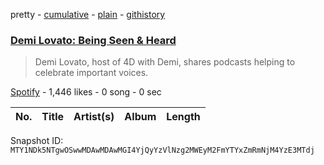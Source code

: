 pretty - [cumulative](/playlists/cumulative/37i9dQZF1DWU2Xvi7DdwYy.md) - [plain](/playlists/plain/37i9dQZF1DWU2Xvi7DdwYy) - [githistory](https://github.githistory.xyz/mackorone/spotify-playlist-archive/blob/main/playlists/plain/37i9dQZF1DWU2Xvi7DdwYy)

### [Demi Lovato: Being Seen & Heard ](https://open.spotify.com/playlist/37i9dQZF1DWU2Xvi7DdwYy)

> Demi Lovato, host of 4D with Demi, shares podcasts helping to celebrate important voices.

[Spotify](https://open.spotify.com/user/spotify) - 1,446 likes - 0 song - 0 sec

| No. | Title | Artist(s) | Album | Length |
|---|---|---|---|---|

Snapshot ID: `MTY1NDk5NTgwOSwwMDAwMDAwMGI4YjQyYzVlNzg2MWEyM2FmYTYxZmRmNjM4YzE3MTdj`
